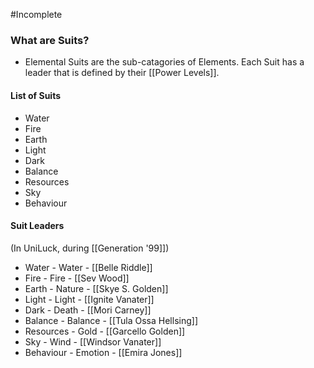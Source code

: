 #Incomplete 


### What are Suits?
- Elemental Suits are the sub-catagories of Elements. Each Suit has a leader that is defined by their [[Power Levels]].

#### List of Suits
- Water
- Fire
- Earth
- Light
- Dark
- Balance
- Resources
- Sky
- Behaviour

#### Suit Leaders
(In UniLuck, during [[Generation '99]])

- Water - Water - [[Belle Riddle]]
- Fire - Fire - [[Sev Wood]]
- Earth - Nature - [[Skye S. Golden]]
- Light - Light - [[Ignite Vanater]]
- Dark - Death - [[Mori Carney]]
- Balance - Balance - [[Tula Ossa Hellsing]]
- Resources - Gold - [[Garcello Golden]]
- Sky - Wind - [[Windsor Vanater]]
- Behaviour - Emotion - [[Emira Jones]]

